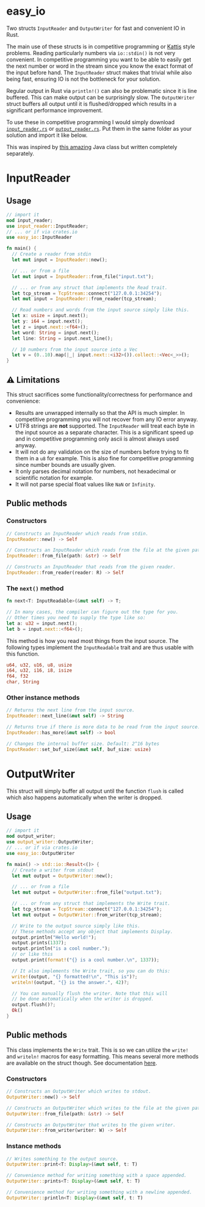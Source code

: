 # easy_io
Two structs `InputReader` and `OutputWriter` for fast and convenient IO in Rust.

The main use of these structs is in competitive programming or [Kattis](https://open.kattis.com/) style problems. Reading particularly numbers via `io::stdin()` is not very convenient. In competitive programming you want to be able to easily get the next number or word in the stream since you know the exact format of the input before hand. The `InputReader` struct makes that trivial while also being fast, ensuring IO is not the bottleneck for your solution.

Regular output in Rust via `println!()` can also be problematic since it is line buffered. This can make output can be surprisingly slow. The `OutputWriter` struct buffers all output until it is flushed/dropped which results in a significant performance improvement.

To use these in competitive programming I would simply download [`input_reader.rs`](https://github.com/AxlLind/easy_io/blob/master/src/input_reader.rs) or [`output_reader.rs`](https://github.com/AxlLind/easy_io/blob/master/src/output_writer.rs). Put them in the same folder as your solution and import it like below.

This was inspired by [this amazing](https://github.com/williamfiset/FastJavaIO) Java class but written completely separately.

# InputReader
## Usage
```Rust
// import it
mod input_reader;
use input_reader::InputReader;
// ... or if via crates.io
use easy_io::InputReader

fn main() {
  // Create a reader from stdin
  let mut input = InputReader::new();

  // ... or from a file
  let mut input = InputReader::from_file("input.txt");

  // ... or from any struct that implements the Read trait.
  let tcp_stream = TcpStream::connect("127.0.0.1:34254");
  let mut input = InputReader::from_reader(tcp_stream);

  // Read numbers and words from the input source simply like this.
  let x: usize = input.next();
  let y: i64 = input.next();
  let z = input.next::<f64>();
  let word: String = input.next();
  let line: String = input.next_line();

  // 10 numbers from the input source into a Vec
  let v = (0..10).map(|_| input.next::<i32>()).collect::<Vec<_>>();
}
```

## :warning: Limitations
This struct sacrifices some functionality/correctness for performance and convenience:
- Results are unwrapped internally so that the API is much simpler. In competitive programming you will not recover from any IO error anyway.
- UTF8 strings are **not** supported. The `InputReader` will treat each byte in the input source as a separate character. This is a significant speed up and in competitive programming only ascii is almost always used anyway.
- It will not do any validation on the size of numbers before trying to fit them in a `u8` for example. This is also fine for competitive programming since number bounds are usually given.
- It only parses decimal notation for numbers, not hexadecimal or scientific notation for example.
- It will not parse special float values like `NaN` or `Infinity`.

## Public methods
### Constructors
```Rust
// Constructs an InputReader which reads from stdin.
InputReader::new() -> Self
```

```Rust
// Constructs an InputReader which reads from the file at the given path.
InputReader::from_file(path: &str) -> Self
```

```Rust
// Constructs an InputReader that reads from the given reader.
InputReader::from_reader(reader: R) -> Self
```

### The `next()` method
```Rust
fn next<T: InputReadable>(&mut self) -> T;

// In many cases, the compiler can figure out the type for you.
// Other times you need to supply the type like so:
let a: u32 = input.next();
let b = input.next::<f64>();
```

This method is how you read most things from the input source. The following types implement the `InputReadable` trait and are thus usable with this function.

```Rust
u64, u32, u16, u8, usize
i64, u32, i16, i8, isize
f64, f32
char, String
```

### Other instance methods
```Rust
// Returns the next line from the input source.
InputReader::next_line(&mut self) -> String

// Returns true if there is more data to be read from the input source.
InputReader::has_more(&mut self) -> bool

// Changes the internal buffer size. Default: 2^16 bytes
InputReader::set_buf_size(&mut self, buf_size: usize)
```

# OutputWriter
This struct will simply buffer all output until the function `flush` is called which also happens automatically when the writer is dropped.

## Usage
```Rust
// import it
mod output_writer;
use output_writer::OutputWriter;
// ... or if via crates.io
use easy_io::OutputWriter

fn main() -> std::io::Result<()> {
  // Create a writer from stdout
  let mut output = OutputWriter::new();

  // ... or from a file
  let mut output = OutputWriter::from_file("output.txt");

  // ... or from any struct that implements the Write trait.
  let tcp_stream = TcpStream::connect("127.0.0.1:34254");
  let mut output = OutputWriter::from_writer(tcp_stream);

  // Write to the output source simply like this.
  // These methods accept any object that implements Display.
  output.println("Hello world!");
  output.prints(1337);
  output.println("is a cool number.");
  // or like this
  output.print(format!("{} is a cool number.\n", 1337));

  // It also implements the Write trait, so you can do this:
  write!(output, "{} formatted!\n", "This is")?;
  writeln!(output, "{} is the answer.", 42)?;

  // You can manually flush the writer. Note that this will
  // be done automatically when the writer is dropped.
  output.flush()?;
  Ok()
}
```

## Public methods
This class implements the `Write` trait. This is so we can utilize the `write!` and `writeln!` macros for easy formatting. This means several more methods are available on the struct though. See documentation [here](https://doc.rust-lang.org/std/io/trait.Write.html).

### Constructors
```Rust
// Constructs an OutputWriter which writes to stdout.
OutputWriter::new() -> Self
```

```Rust
// Constructs an OutputWriter which writes to the file at the given path.
OutputWriter::from_file(path: &str) -> Self
```

```Rust
// Constructs an OutputWriter that writes to the given writer.
OutputWriter::from_writer(writer: W) -> Self
```

### Instance methods
```Rust
// Writes something to the output source.
OutputWriter::print<T: Display>(&mut self, t: T)

// Convenience method for writing something with a space appended.
OutputWriter::prints<T: Display>(&mut self, t: T)

// Convenience method for writing something with a newline appended.
OutputWriter::println<T: Display>(&mut self, t: T)
```
